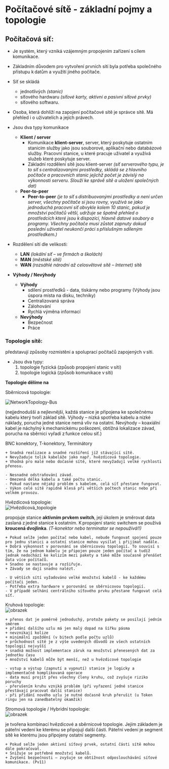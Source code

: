 # Počítačové sítě - základní pojmy a topologie

## Počítačová síť:
  - Je systém, který vzniká vzájemným propojením zařízení s cílem komunikace.
  - Základním důvodem pro vytvoření prvních sítí byla potřeba společného přístupu k datům a využití jiného počítače.
  - Síť se skládá
    - jednotlivých *(stanic)*
    - síťového hardwaru *(síťové karty, aktivní a pasivní síťové prvky)*  
    - síťového softwaru.
  - Osoba, která dohlíží na zapojení počítačové sítě je správce sítě. Má přehled i o uživatelích a jejích právech.
  - Jsou dva typy komunikace
    - **Klient / server**
      * Komunikace **klient-server**, server, který poskytuje ostatním stanicím služby jako jsou souborové, aplikační nebo databázové služby. Pracovní stanice, u které pracuje uživatel a využívá služeb které poskytuje server.
      * Základní rozdělení sítě jsou klient-server *(síť serverového typu, je to síť s centralizovanými prostředky, skládá se z hlavního počítače a pracovních stanic jejichž počet je závislý na výkonnosti serveru. Slouží ke správě sítě a uložení společných dat)*
    - **Peer-to-peer**
      * **Peer-to-peer** *(je to síť s distribuovanými prostředky a není určen server, všechny počítače si jsou rovny, využívá se jako jednoduchá pracovní síť obvykle kolem 10 stanic, pokud je množství počítačů větší, udržuje se špatně přehled o prostředcích které jsou k dispozici, hlavně datové soubory a programy. Všechny počítače musí zůstat zapnuty dokud poslední uživatel neukončí práci s příslušným sdíleným prostředkem.)*

- Rozdělení sítí dle velikosti:
  - **LAN** *(lokální síť – ve firmách a školách)*  
  - **MAN** *(městské sítě)*  
  - **WAN** *(rozsáhlé národní až celosvětové sítě – Internet)* sítě  



- **Výhody / Nevýhody**
  - **Výhody**
      - sdílení prostředků - data, tiskárny nebo programy (Výhody jsou úspora místa na disku, techniky)
      - Centralizovaná správa
      - Zálohování
      - Rychlá výměna informací
  - **Nevýhody**
      - Bezpečnost
      - Práce



### Topologie sítě:  
představují způsoby rozmístění a spoluprací počítačů zapojených v síti.  

- Jsou dva typy:
    1. topologie fyzická (způsob propojení stanic v síti)
    2. topologie logická (způsob komunikace v síti)  



**Topologie dělíme na**

Sběrnicová topologie:<br>

![NetworkTopology-Bus](https://user-images.githubusercontent.com/56117532/168580650-b8fcad9d-022b-4340-a093-fb24abbb7905.png)<br>

(nejjednodušší a nejlevnější, každá stanice je připojena ke společnému kabelu který tvoří základ sítě. Výhody – nízká spotřeba kabelu a nízké náklady, porucha jedné stanice nemá vliv na ostatní. Nevýhody – koaxiální kabel je náchylný k mechanickému poškození, obtížná lokalizace závad, porucha na sběrnici vyřadí z funkce celou síť.)  

BNC konektory, T-konektory, Terminátory

    + Snadná realizace a snadné rozšíření jíž stávající sítě.
    + Nevyžaduje tolik kabeláže jako např. hvězdicová topologie.
    + Vhodná pro malé nebo dočasné sítě, které nevyžadují velké rychlosti přenosu.

    - Nesnadné odstraňování závad.
    - Omezená délka kabelu a také počtu stanic.
    - Pokud nastane nějaký problém s kabelem, celá síť přestane fungovat.
    - Výkon celé sítě rapidně klesá při větších počtech stanic nebo při velkém provozu.



Hvězdicová topologie:<br>
![Hvězdicová_topologie](https://user-images.githubusercontent.com/56117532/168581419-5b35c3d3-7bf0-4404-adbc-fb4ad68d2947.png)<br>

propojuje stanice **aktivním prvkem switch**, její úkolem je směrovat data zaslaná z jedné stanice k ostatním. K propojení stanic switchem se používá **kroucená dvojlinka**. *(T-konektor nebo terminator se nepoužívá!!)* 

    + Pokud selže jeden počítač nebo kabel, nebude fungovat spojení pouze pro jednu stanici a ostatní stanice mohou vysílat i přijímat nadále.
    + Dobrá výkonnost v porovnání se sběrnicovou topologií. To souvisí s tím, že na jednom kabelu je připojen pouze jeden počítač a tudíž jednak nedochází ke kolizím mezi pakety a také může současně přenášet data více počítačů.
    + Snadno se nastavuje a rozšiřuje.
    + Závady se dají snadno nalézt.

    - U větších sítí vyžadováno velké množství kabelů - ke každému počítači jeden.
    - Potřeba extra hardware v porovnání se sběrnicovou topologií.
    - V případě selhání centrálního síťového prvku přestane fungovat celá síť.

Kruhová topologie:<br>
![obrazek](https://user-images.githubusercontent.com/56117532/168581611-ee2efa8f-618a-4a55-8c21-72bc19f8a0b3.png)<br>

    + přenos dat je poměrně jednoduchý, protože pakety se posílají jedním směrem
    + přidání dalšího uzlu má jen malý dopad na šířku pásma
    + nevznikají kolize
    + minimální zpoždění (v bitech podle počtu uzlů)
    + průchodnost sítě je z výše uvedených důvodů ze všech ostatních topologií nejvyšší
    + snadná možnost implementace záruk na množství přenesených dat za jednotku času
    + množství kabelů může být menší, než u hvězdicové topologie
    
    - vstup a výstup (zapnutí a vypnutí) stanice je logicky a implementačně komplikovaná operace
    - data musí projít přes všechny členy kruhu, což zvyšuje riziko poruchy
    - přerušením kruhu vzniká problém (při vyřazení jedné stanice přestávají pracovat další stanice)
    - při přidání nového uzlu je nutné dočasně kruh přerušit (u Token ringu jen na zanedbatelný okamžik)

Stromová topologie / Hybridní topologie:<br>
![obrazek](https://user-images.githubusercontent.com/56117532/168581885-c1a6db75-a2f5-421c-be41-d5b44b137e4f.png)<br>

je tvořena kombinací hvězdicové a sběrnicové topologie. Jejím základem je páteřní vedení ke kterému se připojují další části. Páteřní vedení je segment sítě ke kterému jsou připojeny ostatní segmenty. 

    + Pokud selže jeden aktivní síťový prvek, ostatní části sítě mohou dále pokračovat.
    + Snižuje se potřebné množství kabelů.
    + Zvýšení bezpečnosti – zvyšuje se obtížnost odposlouchávání síťové komunikace. (Pv11)
